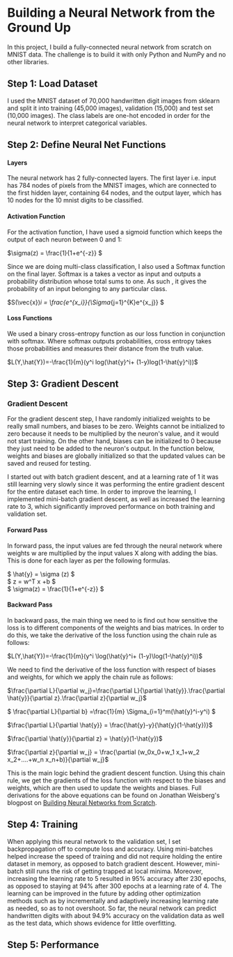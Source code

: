 # Building a Neural Network from the Ground Up

In this project, I build a fully-connected neural network from scratch on MNIST data. The challenge is to build it with only Python and NumPy and no other libraries. 

## Step 1: Load Dataset
I used the MNIST dataset of 70,000 handwritten digit images from sklearn and split it into training (45,000 images), validation (15,000) and test set (10,000 images). The class labels are one-hot encoded in order for the neural network to interpret categorical variables.

## Step 2: Define Neural Net Functions
#### Layers 
The neural network has 2 fully-connected layers. The first layer i.e. input has 784 nodes of pixels from the MNIST images, which are connected to the first hidden layer, containing 64 nodes, and the output layer, which has 10 nodes for the 10 mnist digits to be classified. 

#### Activation Function 
For the activation function, I have used a sigmoid function which keeps the output of each neuron between 0 and 1:

$\sigma(z) = \frac{1}{1+e^{-z}} $ 

Since we are doing multi-class classification, I also used a Softmax function on the final layer. Softmax is a takes a vector as input and outputs a probability distribution whose total sums to one. As such , it gives the probability of an input belonging to any particular class. 

$S(\vec{x})_i = \frac{e^{x_i}}{\Sigma_{j=1}^{K}e^{x_j}} $

#### Loss Functions 
We used a binary cross-entropy function as our loss function in conjunction with softmax. Where softmax outputs probabilities, cross entropy takes those probabilities and measures their distance from the truth value. 

$L(Y,\hat{Y})=-\frac{1}{m}(y^i log(\hat{y}^i+ (1-y)log(1-\hat{y}^i))$

## Step 3: Gradient Descent 

### Gradient Descent 

For the gradient descent step, I have randomly initialized weights to be really small numbers, and biases to be zero. Weights cannot be initialized to zero because it needs to be multiplied by the neuron's value, and it would not start training. On the other hand, biases can be initialized to 0 because they just need to be added to the neuron's output. In the function below, weights and biases are globally initialized so that the updated values can be saved and reused for testing. 

I started out with batch gradient descent, and at a learning rate of 1 it was still learning very slowly since it was performing the entire gradient descent for the entire dataset each time. In order to improve the learning, I implemented mini-batch gradient descent, as well as increased the learning rate to 3, which significantly improved performance on both training and validation set.  

#### Forward Pass
In forward pass, the input values are fed through the neural network where weights w are multiplied by the input values X along with adding the bias. This is done for each layer as per the following formulas. 

$ \hat{y} = \sigma (z) $\
$ z = w^T x +b $ \
$ \sigma(z) = \frac{1}{1+e^{-z}} $ 


#### Backward Pass 
In backward pass, the main thing we need to is find out how sensitive the loss is to different components of the weights and bias matrices. In order to do this, we take the derivative of the loss function using the chain rule as follows: 

$L(Y,\hat{Y})=-\frac{1}{m}(y^i \log(\hat{y}^i+ (1-y)\log(1-\hat{y}^i))$

We need to find the derivative of the loss function with respect of biases and weights, for which we apply the chain rule as follows: 

$\frac{\partial L}{\partial w_j}=\frac{\partial L}{\partial \hat{y}}.\frac{\partial \hat{y}}{\partial z}.\frac{\partial z}{\partial w_j}$

$ \frac{\partial L}{\partial b} =\frac{1}{m} \Sigma_{i=1}^m(\hat{y}^i-y^i)  $ 

$\frac{\partial L}{\partial \hat{y}} = \frac{\hat{y}-y}{\hat{y}(1-\hat{y})}$

$\frac{\partial \hat{y}}{\partial z} = \hat{y}(1-\hat{y})$

$\frac{\partial z}{\partial w_j} = \frac{\partial (w_0x_0+w_1 x_1+w_2 x_2+....+w_n x_n+b)}{\partial w_j}$

This is the main logic behind the gradient descent function. Using this chain rule, we get the gradients of the loss function with respect to the biases and weights, which are then used to update the weights and biases. Full derivations for the above equations can be found on Jonathan Weisberg's blogpost on [Building Neural Networks from Scratch](https://jonathanweisberg.org/post/A%20Neural%20Network%20from%20Scratch%20-%20Part%201/).

## Step 4: Training

When applying this neural network to the validation set, I set backpropagation off to compute loss and accuracy. Using mini-batches helped increase the speed of training and did not require holding the entire dataset in memory, as opposed to batch gradient descent. However, mini-batch still runs the risk of getting trapped at local minima. Moreover, increasing the learning rate to 5 resulted in 95% accuracy after 230 epochs, as opposed to staying at 94% after 300 epochs at a learning rate of 4. The learning can be improved in the future by adding other optimization methods such as by incrementally and adaptively increasing learning rate as needed, so as to not overshoot. So far, the neural network can predict handwritten digits with about 94.9% accuracy on the validation data as well as the test data, which shows evidence for little overfitting.  

## Step 5: Performance 
